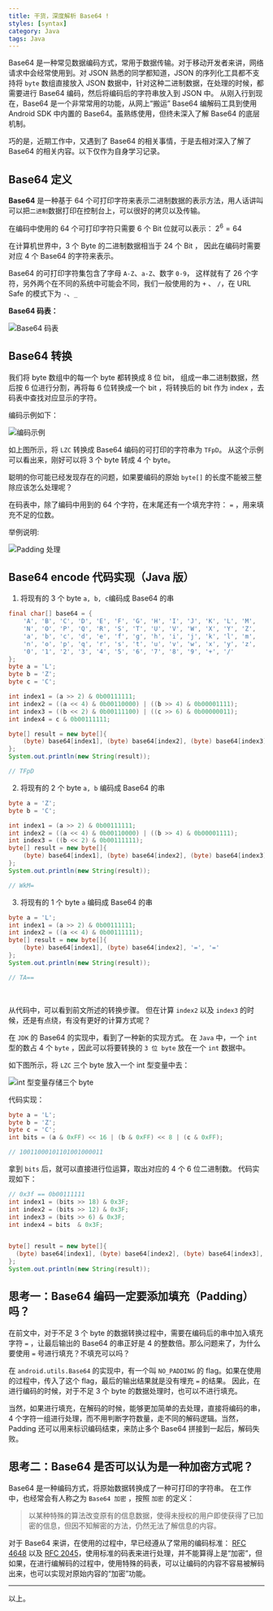 ```yaml
---
title: 干货，深度解析 Base64 !
styles: [syntax]
category: Java
tags: Java
---
```

Base64 是一种常见数据编码方式，常用于数据传输。对于移动开发者来讲，网络请求中会经常使用到。对 JSON 熟悉的同学都知道，JSON 的序列化工具都不支持将 `byte` 数组直接放入 JSON 数据中，针对这种二进制数据，在处理的时候，都需要进行 Base64 编码，然后将编码后的字符串放入到 JSON 中。 从刚入行到现在，Base64 是一个非常常用的功能，从网上“搬运” Base64 编解码工具到使用 Android SDK 中内置的 Base64。虽熟练使用，但终未深入了解 Base64 的底层机制。

巧的是，近期工作中，又遇到了 Base64 的相关事情，于是去相对深入了解了 Base64 的相关内容。以下仅作为自身学习记录。




## Base64 定义

**Base64** 是一种基于 64 个可打印字符来表示二进制数据的表示方法，用人话讲叫可以把`二进制`数据打印在控制台上，可以很好的拷贝以及传输。

在编码中使用的 64 个可打印字符只需要 6 个 Bit 位就可以表示： $2^6 = 64$

在计算机世界中，3 个 Byte 的二进制数据相当于 24 个 Bit ， 因此在编码时需要对应 4 个 Base64 的字符来表示。

Base64 的可打印字符集包含了字母 `A-Z`、`a-Z`、数字 `0-9`， 这样就有了 26 个字符，另外两个在不同的系统中可能会不同，我们一般使用的为 `+` 、 `/`，在 URL Safe 的模式下为 `-`、`_`

**Base64 码表：**

![Base64 码表](https://img-blog.csdnimg.cn/6d10a3f876b844448e60bda6bb5c64fb.png)



## Base64 转换

我们将 byte 数组中的每一个 byte 都转换成 8 位 bit， 组成一串二进制数据，然后按 6 位进行分割，再将每 6 位转换成一个 bit ，将转换后的 bit 作为 index ，去码表中查找对应显示的字符。

编码示例如下： 

![编码示例](https://img-blog.csdnimg.cn/4a1b6af183234bf18309ee139172b35c.png)

如上图所示，将 `LZC` 转换成 Base64 编码的可打印的字符串为 `TFpD`。 从这个示例可以看出来，刚好可以将 3 个 byte 转成 4 个 byte。

聪明的你可能已经发现存在的问题，如果要编码的原始 `byte[]` 的长度不能被三整除应该怎么处理呢？ 

在码表中，除了编码中用到的 64 个字符，在末尾还有一个填充字符： `=` ，用来填充不足的位数。

举例说明:

![Padding 处理](https://img-blog.csdnimg.cn/638de894feb84899b016394d0f61ee69.png)



## Base64 encode 代码实现（Java 版）

1. 将现有的 3 个 byte `a, b, c`编码成 Base64 的串

```java
final char[] base64 = {
    'A', 'B', 'C', 'D', 'E', 'F', 'G', 'H', 'I', 'J', 'K', 'L', 'M',
    'N', 'O', 'P', 'Q', 'R', 'S', 'T', 'U', 'V', 'W', 'X', 'Y', 'Z',
    'a', 'b', 'c', 'd', 'e', 'f', 'g', 'h', 'i', 'j', 'k', 'l', 'm',
    'n', 'o', 'p', 'q', 'r', 's', 't', 'u', 'v', 'w', 'x', 'y', 'z',
    '0', '1', '2', '3', '4', '5', '6', '7', '8', '9', '+', '/'
};
byte a = 'L';
byte b = 'Z';
byte c = 'C';

int index1 = (a >> 2) & 0b00111111;
int index2 = ((a << 4) & 0b00110000) | ((b >> 4) & 0b00001111);
int index3 = ((b << 2) & 0b00111100) | ((c >> 6) & 0b00000011);
int index4 = c & 0b00111111;

byte[] result = new byte[]{
    (byte) base64[index1], (byte) base64[index2], (byte) base64[index3], (byte) base64[index4]
};
System.out.println(new String(result));

// TFpD
```

2. 将现有的 2 个 byte `a, b` 编码成 Base64 的串

```java
byte a = 'Z';
byte b = 'C';

int index1 = (a >> 2) & 0b00111111;
int index2 = ((a << 4) & 0b00110000) | ((b >> 4) & 0b00001111);
int index3 = ((b << 2) & 0b00111111);
byte[] result = new byte[]{
    (byte) base64[index1], (byte) base64[index2], (byte) base64[index3], '='
};
System.out.println(new String(result));

// WkM=
```

3. 将现有的 1 个 byte `a` 编码成 Base64 的串

```java
byte a = 'L';
int index1 = (a >> 2) & 0b00111111;
int index2 = ((a << 4) & 0b00111111);
byte[] result = new byte[]{
    (byte) base64[index1], (byte) base64[index2], '=', '='
};
System.out.println(new String(result));

// TA==
```

​    

从代码中，可以看到前文所述的转换步骤。 但在计算 `index2` 以及 `index3` 的时候，还是有点绕，有没有更好的计算方式呢？ 

在 `JDK` 的 Base64 的实现中，看到了一种新的实现方式。 在 `Java` 中，一个 `int` 型的数占 4 个 `byte` ，因此可以将要转换的 `3 位 byte` 放在一个 `int` 数据中。

如下图所示，将 `LZC` 三个 byte 放入一个 int 型变量中去： 

![int 型变量存储三个 byte](https://img-blog.csdnimg.cn/e86cb6a83f91418aa0cefbc2334fa577.png)

代码实现：

```java
byte a = 'L';
byte b = 'Z';
byte c = 'C';
int bits = (a & 0xFF) << 16 | (b & 0xFF) << 8 | (c & 0xFF);

// 10011000101101001000011
```



拿到 `bits` 后，就可以直接进行位运算，取出对应的 4 个 6 位二进制数。 代码实现如下：

```java
// 0x3f == 0b00111111
int index1 = (bits >> 18) & 0x3F;
int index2 = (bits >> 12) & 0x3F;
int index3 = (bits >> 6) & 0x3F;
int index4 = bits  & 0x3F;


byte[] result = new byte[]{
  (byte) base64[index1], (byte) base64[index2], (byte) base64[index3], (byte) base64[index4]
};
System.out.println(new String(result));
```



## 思考一：Base64 编码一定要添加填充（Padding）吗？

在前文中，对于不足 3 个 byte 的数据转换过程中，需要在编码后的串中加入填充字符 `=` ，让最后输出的 Base64 的串正好是 4 的整数倍。那么问题来了，为什么要使用 `=` 号进行填充？不填充可以吗？

在 `android.utils.Base64` 的实现中，有一个叫 `NO_PADDING` 的 flag。如果在使用的过程中，传入了这个 flag，最后的输出结果就是没有埋充 `=` 的结果。 因此，在进行编码的时候，对于不足 3 个 byte 的数据处理时，也可以不进行填充。

当然，如果进行填充，在解码的时候，能够更加简单的去处理，直接将编码的串，4 个字符一组进行处理，而不用判断字符数量，走不同的解码逻辑。当然，Padding 还可以用来标识编码结束，来防止多个 Base64 拼接到一起后，解码失败。 



## 思考二：Base64 是否可以认为是一种加密方式呢？

Base64 是一种编码方式，将原始数据转换成了一种可打印的字符串。 在工作中，也经常会有人称之为 `Base64 加密` ，按照 `加密` 的定义：

> 以某种特殊的算法改变原有的信息数据，使得未授权的用户即使获得了已加密的信息，但因不知解密的方法，仍然无法了解信息的内容。

对于 Base64 来讲，在使用的过程中，早已经遵从了常用的编码标准： [RFC 4648](http://www.ietf.org/rfc/rfc4648.txt) 以及 [RFC 2045](http://www.ietf.org/rfc/rfc2045.txt)，使用标准的码表来进行处理，并不能算得上是“加密”，但如果，在进行编解码的过程中，使用特殊的码表，可以让编码的内容不容易被解码出来，也可以实现对原始内容的“加密”功能。




---

以上。

